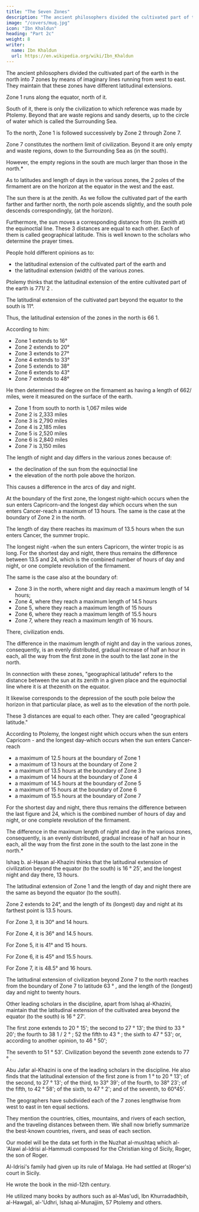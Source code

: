 ```yaml
---
title: "The Seven Zones"
description: "The ancient philosophers divided the cultivated part of the earth in the north into 7 zones by east-west lines"
image: "/covers/muq.jpg"
icon: "Ibn Khaldun"
heading: "Part 2c"
weight: 8
writer:
  name: Ibn Khaldun
  url: https://en.wikipedia.org/wiki/Ibn_Khaldun
---
```




The ancient philosophers divided the cultivated part of the earth in the north into 7 zones by means of imaginary lines running from west to east. They maintain that these zones have different latitudinal extensions.

Zone 1 runs along the equator, north of it. 

South of it, there is only the civilization to which reference was made by Ptolemy. Beyond that are waste regions and sandy deserts, up to the circle of water which is called the Surrounding Sea.

To the north, Zone 1 is followed successively by Zone 2 through Zone 7.

Zone 7 constitutes the northern limit of civilization. Beyond it are only empty and waste regions, down to the Surrounding Sea as (in the south).

However, the empty regions in the south are much larger than those in the north.*

As to latitudes and length of days in the various zones, the 2 poles of the firmament are on the horizon at the equator in the west and the east.

<!-- The philosophers divided the cultivated part of the earth into 7 zones from south to north.

The whole of the cultivated area is distributed over these zones. Each zone extends from west to east.

Zone 1 runs from west to east with the equator as its southern border.

Beyond it, there are only waste regions and sandy deserts, and civilization of a sort that, if it actually exists, is more like non-civilization. 

To the north, Zone 1 is followed, successively, by the second through the seventh zones. 

The seventh zone constitutes the northern limit of civilization. Beyond it (to the north) are only empty and waste regions until the Surrounding Sea is reached. 

The situation is the same here as it is beyond the first zone to the south. However, the empty areas in the north are much smaller than those in the south.-->


The sun there is at the zenith. As we follow the cultivated part of the earth farther and farther north, the north pole ascends slightly, and the south pole descends correspondingly, (at the horizon). 

Furthermore, the sun moves a corresponding distance from (its zenith at) the equinoctial line. These 3 distances are equal to each other. Each of them is called geographical latitude. This is well known to the scholars who determine the prayer times.

People hold different opinions as to:
- the latitudinal extension of the cultivated part of the earth and 
- the latitudinal extension (width) of the various zones. 

Ptolemy thinks that the latitudinal extension of the entire cultivated part of the earth is 771/ 2 .

The latitudinal extension of the cultivated part beyond the equator to the south is 11°.

Thus, the latitudinal extension of the zones in the north is 66 1. 

<!-- 48b 49 -->
According to him:
- Zone 1 extends to 16°
- Zone 2 extends to 20° 
- Zone 3 extends to 27°
- Zone 4 extends to 33°
- Zone 5 extends to 38° 
- Zone 6 extends to 43° 
- Zone 7 extends to 48° 

He then determined the degree on the firmament as having a length of 662/ miles, were it measured on the surface of the earth.

- Zone 1 from south to north is 1,067 miles wide
- Zone 2 is 2,333 miles
- Zone 3 is 2,790 miles
- Zone 4 is 2,185 miles
- Zone 5 is 2,520 miles
- Zone 6 is 2,840 miles
- Zone 7 is 3,150 miles

The length of night and day differs in the various zones because of:
- the declination of the sun from the equinoctial line
- the elevation of the north pole above the horizon.

This causes a difference in the arcs of day and night.

At the boundary of the first zone, the longest night-which occurs when the sun enters Capricorn-and the longest day which occurs when the sun enters Cancer-reach a maximum of 13 hours. The same is the case at the boundary of Zone 2 in the north. 

The length of day there reaches its maximum of 13.5 hours when the sun enters Cancer, the summer tropic.

The longest night -when the sun enters Capricorn, the winter tropic is as long. For the shortest day and night, there thus remains the difference between 13.5 and 24, which is the combined number of hours of day and night, or one complete revolution of the firmament.

The same is the case also at the boundary of:
- Zone 3 in the north, where night and day reach a maximum length of 14 hours;
- Zone 4, where they reach a maximum length of 14.5 hours
- Zone 5, where they reach a maximum length of 15 hours
- Zone 6, where they reach a maximum length of 15.5 hours
- Zone 7, where they reach a maximum length of 16 hours. 

There, civilization ends. 

The difference in the maximum length of night and day in the various zones, consequently, is an evenly distributed, gradual increase of half an hour in each, all the way from the first zone in the south to the last zone in the north.

In connection with these zones, "geographical latitude" refers to the distance between the sun at its zenith in a given place and the equinoctial line where it is at thezenith on the equator. 

It likewise corresponds to the depression of the south pole below the horizon in that particular place, as well as to the elevation of the north pole. 

<!-- As was mentioned before, 51  -->

These 3 distances are equal to each other. They are called "geographical latitude."

According to Ptolemy, the longest night which occurs when the sun enters Capricorn - and the longest day-which occurs when the sun enters Cancer-reach
- a maximum of 12.5 hours at the boundary of Zone 1
- a maximum of 13 hours at the boundary of Zone 2
- a maximum of 13.5 hours at the boundary of Zone 3  
- a maximum of 14 hours at the boundary of Zone 4
- a maximum of 14.5 hours at the boundary of Zone 5
- a maximum of 15 hours at the boundary of Zone 6
- a maximum of 15.5 hours at the boundary of Zone 7

For the shortest day and night, there thus remains the difference between the last figure and 24, which is the combined number of hours of day and night, or one complete revolution of the firmament. 

The difference in the maximum length of night and day in the various zones, consequently, is an evenly distributed, gradual increase of half an hour in each, all the way from the first zone in the south to the last zone in the north.*


Ishaq b. al-Hasan al-Khazini thinks that the latitudinal extension of civilization beyond the equator (to the south) is 16 ° 25', and the longest night and day there, 13 hours. 

The latitudinal extension of Zone 1 and the length of day and night there are the same as beyond the equator (to the south). 

Zone 2 extends to 24°, and the length of its (longest) day and night at its farthest point is 13.5 hours. 

<!-- 51a -->
For Zone 3, it is 30° and 14 hours. 

For Zone 4, it is 36° and 14.5 hours. 

For Zone 5, it is 41° and 15 hours.

For Zone 6, it is 45° and 15.5 hours.

For Zone 7, it is 48.5° and 16 hours.

The latitudinal extension of civilization beyond Zone 7 to the north reaches from the boundary of Zone 7 to latitude 63 ° , and the length of the (longest) day and night to twenty hours.

Other leading scholars in the discipline, apart from Ishaq al-Khazini, maintain that the latitudinal extension of the cultivated area beyond the equator (to the south) is 16 ° 27'.

The first zone extends to 20 ° 15'; the second to 27 ° 13'; the third to 33 ° 20'; the fourth to 38 1 / 2 ° ; 52 the fifth to 43 ° ; the sixth to 47 ° 53'; or, according to another opinion, to 46 ° 50'; 

The seventh to 51 ° 53'. Civilization beyond the seventh zone extends to 77 ° .

<!-- 53 -->
Abu Jafar al-Khazini is one of the leading scholars in the discipline. He also finds that the latitudinal extension of the first zone is from 1 ° to 20 ° 13'; of the second, to 27 ° 13'; of the third, to 33° 39'; of the fourth, to 38° 23'; of the fifth, to 42 ° 58'; of the sixth, to 47 ° 2'; and of the seventh, to 60°45'. 

<!-- 5 4 -->

<!-- This is as much as I know about the different opinions concerning latitudinal
extension and length of day and night in the zones and concerning their width as indicated
in miles. -->

The geographers have subdivided each of the 7 zones lengthwise from west to east in ten equal sections. 

They mention the countries, cities, mountains, and rivers of each section, and the traveling distances between them.
We shall now briefly summarize the best-known countries, rivers, and seas of each section. 

Our model will be the data set forth in the Nuzhat al-mushtaq which al-'Alawi al-Idrisi al-Hammudi composed for the Christian king of Sicily, Roger, the son of Roger.

Al-Idrisi's family had given up its rule of Malaga. He had settled at (Roger's) court in Sicily. 

He wrote the book in the mid-12th century. 

He utilized many books by authors such as al-Mas'udi, Ibn Khurradadhbih, al-Hawgali, al-'Udhri, Ishaq al-Munajjim, 57 Ptolemy and others.
